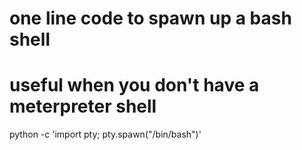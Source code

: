 # one line code to spawn up a bash shell
# useful when you don't have a meterpreter shell

python -c 'import pty; pty.spawn("/bin/bash")'
